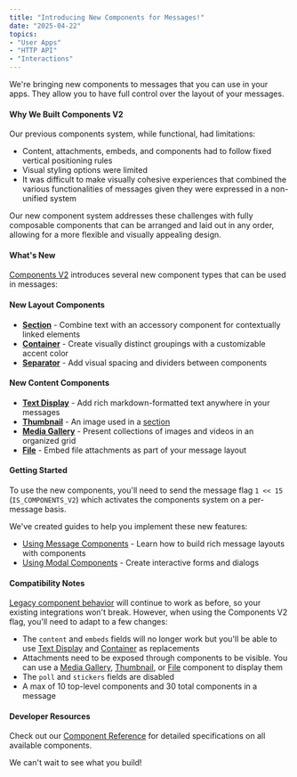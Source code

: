 ```yaml
---
title: "Introducing New Components for Messages!"
date: "2025-04-22"
topics:
- "User Apps"
- "HTTP API"
- "Interactions"
---
```


We're bringing new components to messages that you can use in your apps. They allow you to have full control over the layout of your messages.

#### Why We Built Components V2

Our previous components system, while functional, had limitations:

- Content, attachments, embeds, and components had to follow fixed vertical positioning rules
- Visual styling options were limited
- It was difficult to make visually cohesive experiences that combined the various functionalities of messages given they were expressed in a non-unified system

Our new component system addresses these challenges with fully composable components that can be arranged and laid out in any order, allowing for a more flexible and visually appealing design.

#### What's New

[Components V2](/docs/components/overview) introduces several new component types that can be used in messages:

#### New Layout Components

- [**Section**](/docs/components/reference#section) - Combine text with an accessory component for contextually linked elements
- [**Container**](/docs/components/reference#container) - Create visually distinct groupings with a customizable accent color
- [**Separator**](/docs/components/reference#separator) - Add visual spacing and dividers between components

#### New Content Components

- [**Text Display**](/docs/components/reference#text-display) - Add rich markdown-formatted text anywhere in your messages
- [**Thumbnail**](/docs/components/reference#thumbnail) - An image used in a [section](/docs/components/reference#section)
- [**Media Gallery**](/docs/components/reference#media-gallery) - Present collections of images and videos in an organized grid
- [**File**](/docs/components/reference#file) - Embed file attachments as part of your message layout

#### Getting Started

To use the new components, you'll need to send the message flag `1 << 15` (`IS_COMPONENTS_V2`) which activates the components system on a per-message basis. 

We've created guides to help you implement these new features:

- [Using Message Components](/docs/components/using-message-components) - Learn how to build rich message layouts with components
- [Using Modal Components](/docs/components/using-modal-components) - Create interactive forms and dialogs

#### Compatibility Notes

[Legacy component behavior](/docs/components/reference#legacy-message-component-behavior) will continue to work as before, so your existing integrations won't break. However, when using the Components V2 flag, you'll need to adapt to a few changes:

- The `content` and `embeds` fields will no longer work but you'll be able to use [Text Display](/docs/components/reference#text-display) and [Container](/docs/components/reference#container) as replacements
- Attachments need to be exposed through components to be visible. You can use a [Media Gallery](/docs/components/reference#media-gallery), [Thumbnail](/docs/components/reference#thumbnail), or [File](/docs/components/reference#file) component to display them
- The `poll` and `stickers` fields are disabled
- A max of 10 top-level components and 30 total components in a message

#### Developer Resources

Check out our [Component Reference](/docs/components/reference) for detailed specifications on all available components.

We can't wait to see what you build!